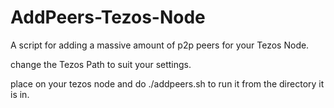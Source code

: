 # AddPeers-Tezos-Node
A script for adding a massive amount of p2p peers for your Tezos Node. 


change the Tezos Path to suit your settings.

place on your tezos node and do ./addpeers.sh to run it from the directory it is in. 

